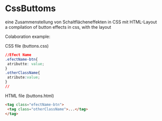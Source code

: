 # CssButtoms
eine Zusammenstellung von Schaltflächeneffekten in CSS mit HTML-Layout 
a compilation of button effects in css, with the layout 

Colaboration example:

CSS file (buttons.css)
```css
//Efect Name
.efectName-btn{
 atributte: value;
}
.otherClassName{
 atribute:value;
}
//
```
HTML file (buttons.html)
```html
<tag class="efectName-btn">
 <tag class="otherClassName">...</tag>
</tag>
```
